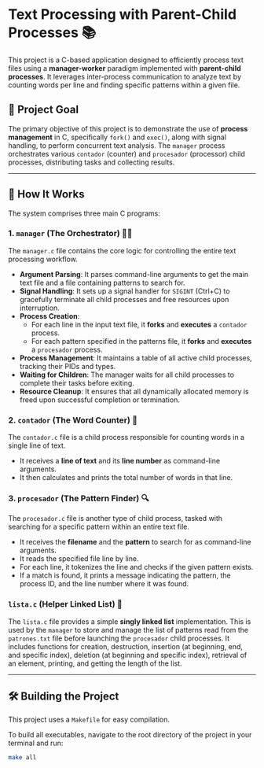 # Text Processing with Parent-Child Processes 📚

This project is a C-based application designed to efficiently process text files using a **manager-worker** paradigm implemented with **parent-child processes**. It leverages inter-process communication to analyze text by counting words per line and finding specific patterns within a given file.

## 🎯 Project Goal

The primary objective of this project is to demonstrate the use of **process management** in C, specifically `fork()` and `exec()`, along with signal handling, to perform concurrent text analysis. The `manager` process orchestrates various `contador` (counter) and `procesador` (processor) child processes, distributing tasks and collecting results.

---

## 🚀 How It Works

The system comprises three main C programs:

### 1. `manager` (The Orchestrator) 🧑‍💼

The `manager.c` file contains the core logic for controlling the entire text processing workflow.

* **Argument Parsing**: It parses command-line arguments to get the main text file and a file containing patterns to search for.
* **Signal Handling**: It sets up a signal handler for `SIGINT` (Ctrl+C) to gracefully terminate all child processes and free resources upon interruption.
* **Process Creation**:
    * For each line in the input text file, it **forks** and **executes** a `contador` process.
    * For each pattern specified in the patterns file, it **forks** and **executes** a `procesador` process.
* **Process Management**: It maintains a table of all active child processes, tracking their PIDs and types.
* **Waiting for Children**: The manager waits for all child processes to complete their tasks before exiting.
* **Resource Cleanup**: It ensures that all dynamically allocated memory is freed upon successful completion or termination.

### 2. `contador` (The Word Counter) 🔢

The `contador.c` file is a child process responsible for counting words in a single line of text.

* It receives a **line of text** and its **line number** as command-line arguments.
* It then calculates and prints the total number of words in that line.

### 3. `procesador` (The Pattern Finder) 🔍

The `procesador.c` file is another type of child process, tasked with searching for a specific pattern within an entire text file.

* It receives the **filename** and the **pattern** to search for as command-line arguments.
* It reads the specified file line by line.
* For each line, it tokenizes the line and checks if the given pattern exists.
* If a match is found, it prints a message indicating the pattern, the process ID, and the line number where it was found.

### `lista.c` (Helper Linked List) 🔗

The `lista.c` file provides a simple **singly linked list** implementation. This is used by the `manager` to store and manage the list of patterns read from the `patrones.txt` file before launching the `procesador` child processes. It includes functions for creation, destruction, insertion (at beginning, end, and specific index), deletion (at beginning and specific index), retrieval of an element, printing, and getting the length of the list.

---

## 🛠️ Building the Project

This project uses a `Makefile` for easy compilation.

To build all executables, navigate to the root directory of the project in your terminal and run:

```bash
make all
